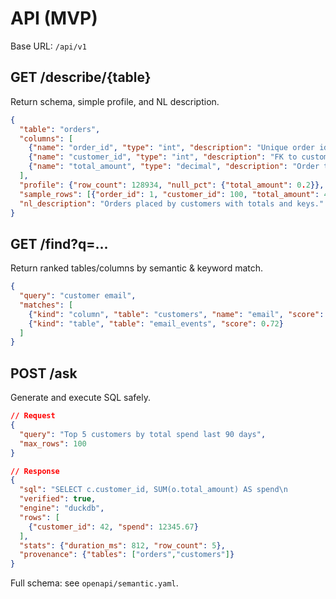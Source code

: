 # API (MVP)

Base URL: `/api/v1`

## GET /describe/\{table\}
Return schema, simple profile, and NL description.
```json
{
  "table": "orders",
  "columns": [
    {"name": "order_id", "type": "int", "description": "Unique order identifier"},
    {"name": "customer_id", "type": "int", "description": "FK to customers"},
    {"name": "total_amount", "type": "decimal", "description": "Order total"}
  ],
  "profile": {"row_count": 128934, "null_pct": {"total_amount": 0.2}},
  "sample_rows": [{"order_id": 1, "customer_id": 100, "total_amount": 42.50}],
  "nl_description": "Orders placed by customers with totals and keys."
}
```

## GET /find?q=...

Return ranked tables/columns by semantic & keyword match.

```json
{
  "query": "customer email",
  "matches": [
    {"kind": "column", "table": "customers", "name": "email", "score": 0.87},
    {"kind": "table", "table": "email_events", "score": 0.72}
  ]
}
```

## POST /ask

Generate and execute SQL safely.

```json
// Request
{
  "query": "Top 5 customers by total spend last 90 days",
  "max_rows": 100
}

// Response
{
  "sql": "SELECT c.customer_id, SUM(o.total_amount) AS spend\n          FROM orders o JOIN customers c USING (customer_id)\n          WHERE o.order_date >= CURRENT_DATE - INTERVAL '90 days'\n          GROUP BY 1 ORDER BY spend DESC LIMIT 5",
  "verified": true,
  "engine": "duckdb",
  "rows": [
    {"customer_id": 42, "spend": 12345.67}
  ],
  "stats": {"duration_ms": 812, "row_count": 5},
  "provenance": {"tables": ["orders","customers"]}
}
```

Full schema: see `openapi/semantic.yaml`.
